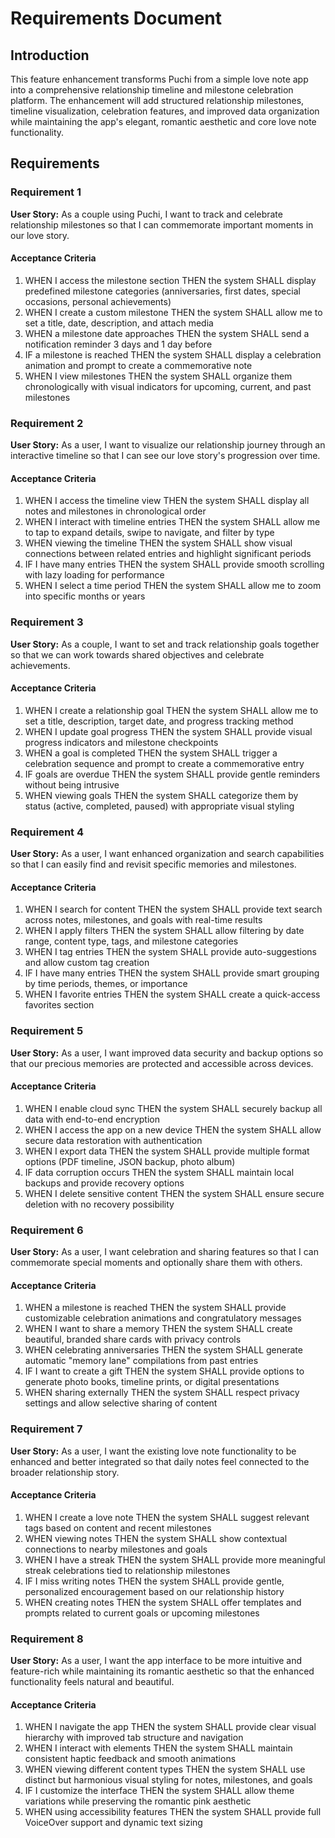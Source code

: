# Requirements Document

## Introduction

This feature enhancement transforms Puchi from a simple love note app into a comprehensive relationship timeline and milestone celebration platform. The enhancement will add structured relationship milestones, timeline visualization, celebration features, and improved data organization while maintaining the app's elegant, romantic aesthetic and core love note functionality.

## Requirements

### Requirement 1

**User Story:** As a couple using Puchi, I want to track and celebrate relationship milestones so that I can commemorate important moments in our love story.

#### Acceptance Criteria

1. WHEN I access the milestone section THEN the system SHALL display predefined milestone categories (anniversaries, first dates, special occasions, personal achievements)
2. WHEN I create a custom milestone THEN the system SHALL allow me to set a title, date, description, and attach media
3. WHEN a milestone date approaches THEN the system SHALL send a notification reminder 3 days and 1 day before
4. IF a milestone is reached THEN the system SHALL display a celebration animation and prompt to create a commemorative note
5. WHEN I view milestones THEN the system SHALL organize them chronologically with visual indicators for upcoming, current, and past milestones

### Requirement 2

**User Story:** As a user, I want to visualize our relationship journey through an interactive timeline so that I can see our love story's progression over time.

#### Acceptance Criteria

1. WHEN I access the timeline view THEN the system SHALL display all notes and milestones in chronological order
2. WHEN I interact with timeline entries THEN the system SHALL allow me to tap to expand details, swipe to navigate, and filter by type
3. WHEN viewing the timeline THEN the system SHALL show visual connections between related entries and highlight significant periods
4. IF I have many entries THEN the system SHALL provide smooth scrolling with lazy loading for performance
5. WHEN I select a time period THEN the system SHALL allow me to zoom into specific months or years

### Requirement 3

**User Story:** As a couple, I want to set and track relationship goals together so that we can work towards shared objectives and celebrate achievements.

#### Acceptance Criteria

1. WHEN I create a relationship goal THEN the system SHALL allow me to set a title, description, target date, and progress tracking method
2. WHEN I update goal progress THEN the system SHALL provide visual progress indicators and milestone checkpoints
3. WHEN a goal is completed THEN the system SHALL trigger a celebration sequence and prompt to create a commemorative entry
4. IF goals are overdue THEN the system SHALL provide gentle reminders without being intrusive
5. WHEN viewing goals THEN the system SHALL categorize them by status (active, completed, paused) with appropriate visual styling

### Requirement 4

**User Story:** As a user, I want enhanced organization and search capabilities so that I can easily find and revisit specific memories and milestones.

#### Acceptance Criteria

1. WHEN I search for content THEN the system SHALL provide text search across notes, milestones, and goals with real-time results
2. WHEN I apply filters THEN the system SHALL allow filtering by date range, content type, tags, and milestone categories
3. WHEN I tag entries THEN the system SHALL provide auto-suggestions and allow custom tag creation
4. IF I have many entries THEN the system SHALL provide smart grouping by time periods, themes, or importance
5. WHEN I favorite entries THEN the system SHALL create a quick-access favorites section

### Requirement 5

**User Story:** As a user, I want improved data security and backup options so that our precious memories are protected and accessible across devices.

#### Acceptance Criteria

1. WHEN I enable cloud sync THEN the system SHALL securely backup all data with end-to-end encryption
2. WHEN I access the app on a new device THEN the system SHALL allow secure data restoration with authentication
3. WHEN I export data THEN the system SHALL provide multiple format options (PDF timeline, JSON backup, photo album)
4. IF data corruption occurs THEN the system SHALL maintain local backups and provide recovery options
5. WHEN I delete sensitive content THEN the system SHALL ensure secure deletion with no recovery possibility

### Requirement 6

**User Story:** As a user, I want celebration and sharing features so that I can commemorate special moments and optionally share them with others.

#### Acceptance Criteria

1. WHEN a milestone is reached THEN the system SHALL provide customizable celebration animations and congratulatory messages
2. WHEN I want to share a memory THEN the system SHALL create beautiful, branded share cards with privacy controls
3. WHEN celebrating anniversaries THEN the system SHALL generate automatic "memory lane" compilations from past entries
4. IF I want to create a gift THEN the system SHALL provide options to generate photo books, timeline prints, or digital presentations
5. WHEN sharing externally THEN the system SHALL respect privacy settings and allow selective sharing of content

### Requirement 7

**User Story:** As a user, I want the existing love note functionality to be enhanced and better integrated so that daily notes feel connected to the broader relationship story.

#### Acceptance Criteria

1. WHEN I create a love note THEN the system SHALL suggest relevant tags based on content and recent milestones
2. WHEN viewing notes THEN the system SHALL show contextual connections to nearby milestones and goals
3. WHEN I have a streak THEN the system SHALL provide more meaningful streak celebrations tied to relationship milestones
4. IF I miss writing notes THEN the system SHALL provide gentle, personalized encouragement based on our relationship history
5. WHEN creating notes THEN the system SHALL offer templates and prompts related to current goals or upcoming milestones

### Requirement 8

**User Story:** As a user, I want the app interface to be more intuitive and feature-rich while maintaining its romantic aesthetic so that the enhanced functionality feels natural and beautiful.

#### Acceptance Criteria

1. WHEN I navigate the app THEN the system SHALL provide clear visual hierarchy with improved tab structure and navigation
2. WHEN I interact with elements THEN the system SHALL maintain consistent haptic feedback and smooth animations
3. WHEN viewing different content types THEN the system SHALL use distinct but harmonious visual styling for notes, milestones, and goals
4. IF I customize the interface THEN the system SHALL allow theme variations while preserving the romantic pink aesthetic
5. WHEN using accessibility features THEN the system SHALL provide full VoiceOver support and dynamic text sizing